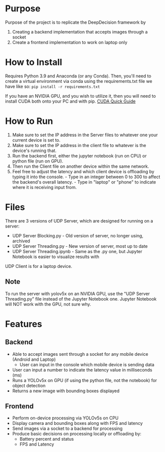 # Purpose
Purpose of the project is to replicate the DeepDecision framework by
1. Creating a backend implementation that accepts images through a socket
2. Create a frontend implementation to work on laptop only

# How to Install
Requires Python 3.9 and Anaconda (or any Conda). Then, you'll need to create a virtual environment via conda using the requirements.txt file we have like so:
```pip install -r requirements.txt```

If you have an NVIDIA GPU, and you wish to utilize it, then you will need to install CUDA both onto your PC and with pip.
[CUDA Quick Guide](https://docs.nvidia.com/cuda/cuda-quick-start-guide/index.html)

# How to Run
1. Make sure to set the IP address in the Server files to whatever one your current device is set to.
2. Make sure to set the IP address in the client file to whatever is the device's running that. 
3. Run the backend first, either the jupyter notebook (run on CPU) or python file (run on GPU).
4. Then run the Client file on another device within the same network.
5. Feel free to adjust the latency and which client device is offloading by typing it into the console.
        - Type in an integer between 0 to 300 to affect the backend's overall latency.
        - Type in "laptop" or "phone" to indicate where it is receiving input from.

# Files
There are 3 versions of UDP Server, which are designed for running on a server:
- UDP Server Blocking.py - Old version of server, no longer using, archived
- UDP Server Threading.py - New version of server, most up to date
- UDP Server Threading.ipynb - Same as the .py one, but Jupyter Notebook is easier to visualize results with

UDP Client is for a laptop device.

## Note
To run the server with yolov5x on an NVIDIA GPU, use the "UDP Server Threading.py" file instead of the Jupyter Notebook one. Jupyter Notebook will NOT work with the GPU, not sure why.

# Features

## Backend
- Able to accept images sent through a socket for any mobile device (Android and Laptop)
    - User can input in the console which mobile device is sending data
- User can input a number to indicate the latency value in milliseconds (ms)
- Runs a YOLOv5x on GPU (if using the python file, not the notebook) for object detection
- Returns a new image with bounding boxes displayed

## Frontend
- Perform on-device processing via YOLOv5s on CPU
- Display camera and bounding boxes along with FPS and latency
- Send images via a socket to a backend for processing
- Produce basic decisions on processing locally or offloading by:
    - Battery percent and status
    - FPS and Latency
